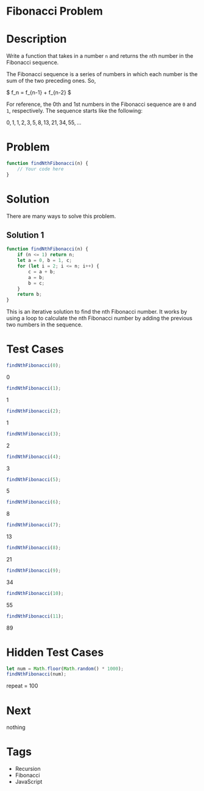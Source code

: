 # Fibonacci Problem

# Description

Write a function that takes in a number `n` and returns the `n`th number in the Fibonacci sequence.

The Fibonacci sequence is a series of numbers in which each number is the sum of the two preceding ones. So,

$ f_n = f_{n-1} + f_{n-2} $

For reference, the 0th and 1st numbers in the Fibonacci sequence are `0` and `1`, respectively.
The sequence starts like the following:

$0, 1, 1, 2, 3, 5, 8, 13, 21, 34, 55, ...$

# Problem

```javascript
function findNthFibonacci(n) {
    // Your code here
}
```

# Solution

There are many ways to solve this problem.

## Solution 1

```javascript
function findNthFibonacci(n) {
    if (n <= 1) return n;
    let a = 0, b = 1, c;
    for (let i = 2; i <= n; i++) {
        c = a + b;
        a = b;
        b = c;
    }
    return b;
}
```

This is an iterative solution to find the nth Fibonacci number.
It works by using a loop to calculate the nth Fibonacci number by adding the previous two numbers in the sequence.

# Test Cases

```javascript
findNthFibonacci(0);
```

0

```javascript
findNthFibonacci(1);
```

1

```javascript
findNthFibonacci(2);
```

1

```javascript
findNthFibonacci(3);
```

2

```javascript
findNthFibonacci(4);
```

3

```javascript
findNthFibonacci(5);
```

5

```javascript
findNthFibonacci(6);
```

8

```javascript
findNthFibonacci(7);
```

13

```javascript
findNthFibonacci(8);
```

21

```javascript
findNthFibonacci(9);
```

34

```javascript
findNthFibonacci(10);
```

55

```javascript
findNthFibonacci(11);
```

89

# Hidden Test Cases

```javascript
let num = Math.floor(Math.random() * 1000);
findNthFibonacci(num);
```

repeat = 100

# Next

nothing

# Tags

- Recursion
- Fibonacci
- JavaScript



